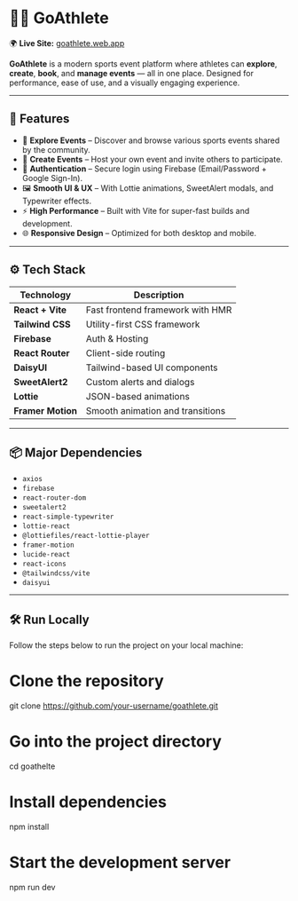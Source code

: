 

# 🏃‍♂️ GoAthlete

🌍 **Live Site:** [goathlete.web.app](https://goathlete.web.app)

**GoAthlete** is a modern sports event platform where athletes can **explore**, **create**, **book**, and **manage events** — all in one place. Designed for performance, ease of use, and a visually engaging experience.

---

## 🚀 Features

- 🏃 **Explore Events** – Discover and browse various sports events shared by the community.
- 📝 **Create Events** – Host your own event and invite others to participate.
- 🔐 **Authentication** – Secure login using Firebase (Email/Password + Google Sign-In).
- 🖼️ **Smooth UI & UX** – With Lottie animations, SweetAlert modals, and Typewriter effects.
- ⚡ **High Performance** – Built with Vite for super-fast builds and development.
- 🌐 **Responsive Design** – Optimized for both desktop and mobile.

---

## ⚙️ Tech Stack

| Technology        | Description                                  |
|-------------------|----------------------------------------------|
| **React + Vite**  | Fast frontend framework with HMR             |
| **Tailwind CSS**  | Utility-first CSS framework                  |
| **Firebase**      | Auth & Hosting                               |
| **React Router**  | Client-side routing                          |
| **DaisyUI**       | Tailwind-based UI components                 |
| **SweetAlert2**   | Custom alerts and dialogs                    |
| **Lottie**        | JSON-based animations                        |
| **Framer Motion** | Smooth animation and transitions             |

---

## 📦 Major Dependencies

- `axios`
- `firebase`
- `react-router-dom`
- `sweetalert2`
- `react-simple-typewriter`
- `lottie-react`
- `@lottiefiles/react-lottie-player`
- `framer-motion`
- `lucide-react`
- `react-icons`
- `@tailwindcss/vite`
- `daisyui`

---

## 🛠️ Run Locally

Follow the steps below to run the project on your local machine:


# Clone the repository
git clone https://github.com/your-username/goathlete.git

# Go into the project directory
cd goathelte

# Install dependencies
npm install

# Start the development server
npm run dev
